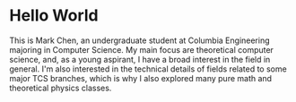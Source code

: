 # Hello World

This is Mark Chen, an undergraduate student at Columbia Engineering majoring in Computer Science. My main focus are theoretical computer science, and, as a young aspirant, I have a broad interest in the field in general. I'm also interested in the technical details of fields related to some major TCS branches, which is why I also explored many pure math and theoretical physics classes.
